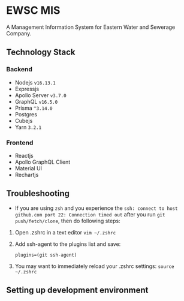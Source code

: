 # EWSC MIS

A Management Information System for Eastern Water and Sewerage Company.

## Technology Stack

### Backend

- Nodejs `v16.13.1`
- Expressjs
- Apollo Server `v3.7.0`
- GraphQL `v16.5.0`
- Prisma `^3.14.0`
- Postgres
- Cubejs
- Yarn `3.2.1`

### Frontend

- Reactjs
- Apollo GraphQL Client
- Material UI
- Rechartjs

## Troubleshooting

- If you are using `zsh` and you experience the `ssh: connect to host github.com port 22: Connection timed out` after you run `git push/fetch/clone`, then do following steps:

1. Open .zshrc in a text editor
   `vim ~/.zshrc`
2. Add ssh-agent to the plugins list and save:

   `plugins=(git ssh-agent)`

3. You may want to immediately reload your .zshrc settings:
   `source ~/.zshrc`

## Setting up development environment
